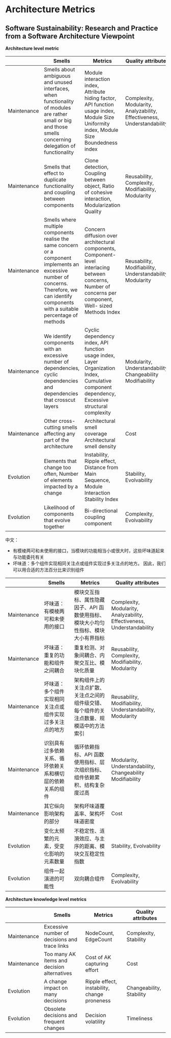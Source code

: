 # Architecture Metrics

## Software Sustainability: Research and Practice from a Software Architecture Viewpoint

**Architecture level metric**

|             | Smells                                                                                                                                                                                           | Metrics                                                                                                                                                    | Quality attributes                                                      |
|-------------|--------------------------------------------------------------------------------------------------------------------------------------------------------------------------------------------------|------------------------------------------------------------------------------------------------------------------------------------------------------------|-------------------------------------------------------------------------|
| Maintenance | Smells about ambiguous and unused interfaces, when functionality of modules are rather small or big and those smells concerning delegation of functionality                                      | Module interaction index, Attribute hiding factor, API function usage index,  Module Size Uniformity index, Module Size Boundedness index                  | Complexity, Modularity, Analyzability, Effectiveness, Understandability |
| Maintenance | Smells that effect to duplicate functionality and coupling between components                                                                                                                    | Clone detection, Coupling between object, Ratio of cohesive interaction, Modularization Quality                                                            | Reusability, Complexity, Modifiability, Modularity                      |
| Maintenance | Smells where multiple components realise the same concern or a component implements an excessive number of concerns. Therefore, we can identify components with a suitable percentage of methods | Concern diffusion over architectural components, Component-level interlacing between concerns, Number of concerns per component, Well- sized Methods Index | Reusability, Modifiability, Understandability, Modularity               |
| Maintenance | We identify components with an excessive number of dependencies, cyclic dependencies and dependencies that crosscut layers                                                                       | Cyclic dependency index, API function usage index, Layer Organization Index, Cumulative component dependency, Excessive structural complexity              | Modularity, Understandability, Changeability Modifiability              |
| Maintenance | Other cross-cutting smells affecting any part of the architecture                                                                                                                                | Architectural smell coverage Architectural smell density                                                                                                   | Cost                                                                    |
| Evolution   | Elements that change too often, Number of elements impacted by a change                                                                                                                          | Instability, Ripple effect, Distance from Main Sequence, Module Interaction Stability Index                                                                | Stability, Evolvability                                                 |
| Evolution   | Likelihood of components that evolve together                                                                                                                                                    | Bi-directional coupling component                                                                                                                          | Complexity, Evolvability                                                |

中文：


- 有模棱两可和未使用的接口，当模块的功能相当小或很大时，这些坏味道起来与功能委托有关
- 坏味道：多个组件实现相同关注点或组件实现过多关注点的地方。 因此，我们可以用合适的方法百分比来识别组件

|             | Smells                            | Metrics                                      | Quality attributes                                                      |
|-------------|-----------------------------------|----------------------------------------------|-------------------------------------------------------------------------|
| Maintenance | 坏味道：有模棱两可和未使用的接口                  | 模块交互指标、属性隐藏因子、API 函数使用指标、模块大小均匀性指标、模块大小有界指标  | Complexity, Modularity, Analyzability, Effectiveness, Understandability |
| Maintenance | 坏味道：重复的功能和组件之间耦合                  | 重复检测、对象间耦合、内聚交互比、模块化质量                       | Reusability, Complexity, Modifiability, Modularity                      |
| Maintenance | 坏味道：多个组件实现相同关注点或组件实现过多关注点的地方      | 架构组件上的关注点扩散、关注点之间的组件级交错、每个组件的关注点数量、规模适中的方法索引 | Reusability, Modifiability, Understandability, Modularity               |
| Maintenance | 识别具有过多依赖关系、循环依赖关系和横切层的依赖关系的组件     | 循环依赖指标、API 函数使用指标、层次组织指标、组件依赖累积、结构复杂度过高      | Modularity, Understandability, Changeability Modifiability              |
| Maintenance | 其它纵向影响架构的部分                       | 架构坏味道覆盖率、架构坏味道密度                             | Cost                                                                    |
| Evolution   | 变化太频繁的元素，受变化影响的元素数量               | 不稳定性、涟漪效应、与主序的距离、模块交互稳定性指数                   | Stability, Evolvability                                                 |
| Evolution   | 组件一起演进的可能性                        | 双向耦合组件                                       | Complexity, Evolvability                                                |


**Architecture knowledge level metrics**

|             | Smells                                        | Metrics                                      | Quality attributes       |
|-------------|-----------------------------------------------|----------------------------------------------|--------------------------|
| Maintenance | Excessive number of decisions and trace links | NodeCount, EdgeCount                         | Complexity, Stability    |
| Maintenance | Too many AK ítems and decision alternatives   | Cost of AK capturing effort                  | Cost                     |
| Evolution   | A change impact on many decisions             | Ripple effect, instability, change proneness | Changeability, Stability |
| Evolution   | Obsolete decisions and frequent changes       | Decision volatility                          | Timeliness               |

